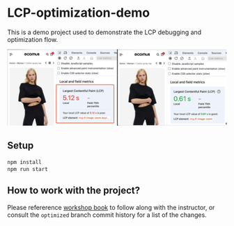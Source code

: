 # LCP-optimization-demo

This is a demo project used to demonstrate the LCP debugging and optimization flow. 

![LCP optimization preview](preview.png)

## Setup

```
npm install
npm run start
```

## How to work with the project?

Please refererence [workshop book](https://github.com/kirillkuts/LCP-optimization-demo/blob/main/Module%203.%20Practice%20LCP%20optimization.pdf) to follow along with the instructor, or consult the `optimized` branch commit history for a list of the changes.

